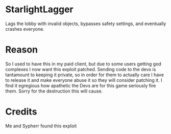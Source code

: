 # StarlightLagger

Lags the lobby with invalid objects, bypasses safety settings, and eventually crashes everyone.

# Reason

So I used to have this in my paid client, but due to some users getting god complexes I now want this exploit patched. Sending code to the devs is tantamount to keeping it private, so in order for them to actually care I have to release it and make everyone abuse it so they will consider patching it. I find it egregious how apathetic the Devs are for this game seriously fire them. Sorry for the destruction this will cause.

# Credits
Me and Sypherr found this exploit
